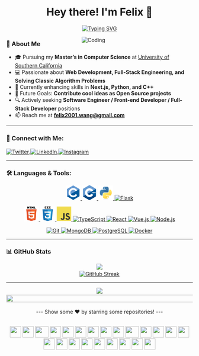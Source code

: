 <!-- ![Header](https://www.digitalsolutionservices.com/img/services/website1.gif) -->

<h1 align="center">Hey there! I'm Felix 👋</h1>

<p align="center">
  <a href="https://git.io/typing-svg"><img src="https://readme-typing-svg.demolab.com?font=Dancing+Script&size=28&pause=1000&center=true&width=435&lines=Embracing+Novelty%2C+Following+Passions;Engineering+Novel+Full-stack+Projects;Express.js%2C+Next.js%2C+Flask%2C+Python" alt="Typing SVG" /></a>
</p>

<img align="right" alt="Coding" width="300" src="./assets/giphy.gif">

### 🚀 About Me
- 🎓 Pursuing my **Master’s in Computer Science** at [University of Southern California](https://www.usc.edu/)
- 💻 Passionate about **Web Development, Full-Stack Engineering, and Solving Classic Algorithm Problems**
- 🌱 Currently enhancing skills in **Next.js, Python, and C++**
- 🎯 Future Goals: **Contribute cool ideas as Open Source projects**
- 🔍 Actively seeking **Software Engineer / Front-end Developer / Full-Stack Developer** positions
- 📫 Reach me at **[felix2001.wang@gmail.com](mailto:felix2001.wang@gmail.com)**

---

### 📌 Connect with Me:
<p align="left" style="text-decoration: none">
  <a href="https://twitter.com/aniket736" target="blank">
    <img align="center" src="https://cdn.jsdelivr.net/gh/devicons/devicon/icons/twitter/twitter-original.svg" alt="Twitter" height="30" width="40" />
  </a>
  <a href="https://www.linkedin.com/in/felix-2001-wang/" target="_blank">
    <img align="center" src="https://cdn.jsdelivr.net/gh/devicons/devicon/icons/linkedin/linkedin-original.svg" alt="LinkedIn" height="30" width="40" />
  </a>
  <a href="https://www.instagram.com/felix0307wang/" target="blank">
    <img align="center" src="https://raw.githubusercontent.com/rahuldkjain/github-profile-readme-generator/master/src/images/icons/Social/instagram.svg" alt="Instagram" height="30" width="40" />
  </a>
  
</p>

---

### 🛠️ Languages & Tools:
<p align="center" display="flex" flex-wrap="wrap" gap="10px" style="text-decoration: none">
  <a href="https://www.cprogramming.com/" target="_blank">
    <img src="https://raw.githubusercontent.com/devicons/devicon/master/icons/c/c-original.svg" alt="C" width="40" height="40" /> 
  </a>
  <a href="https://www.w3schools.com/cpp/" target="_blank">
    <img src="https://raw.githubusercontent.com/devicons/devicon/master/icons/cplusplus/cplusplus-original.svg" alt="C++" width="40" height="40" />
  </a>
  <a href="https://www.python.org" target="_blank">
    <img src="https://raw.githubusercontent.com/devicons/devicon/master/icons/python/python-original.svg" alt="Python" width="40" height="40" /> 
  </a>
  <a href="https://flask.palletsprojects.com/" target="_blank">
    <img src="https://cdn.jsdelivr.net/gh/devicons/devicon@latest/icons/flask/flask-original.svg" alt="Flask" width="40" height="40"/>
  </a>
            
</p>
<p align="center" display="flex" flex-wrap="wrap" gap="20px">
  <a href="https://www.w3.org/html/" target="_blank">
    <img src="https://raw.githubusercontent.com/devicons/devicon/master/icons/html5/html5-original-wordmark.svg" alt="HTML5" width="40" height="40" /> 
  </a>
  <a href="https://www.w3schools.com/css/" target="_blank">
    <img src="https://raw.githubusercontent.com/devicons/devicon/master/icons/css3/css3-original-wordmark.svg" alt="CSS3" width="40" height="40" /> 
  </a>
  <a href="https://developer.mozilla.org/en-US/docs/Web/JavaScript" target="_blank">
    <img src="https://raw.githubusercontent.com/devicons/devicon/master/icons/javascript/javascript-original.svg" alt="JavaScript" width="40" height="40" /> 
  </a>
  <a href="https://developer.mozilla.org/en-US/docs/Web/TypeScript" target="_blank">
    <img src="https://cdn.jsdelivr.net/gh/devicons/devicon/icons/typescript/typescript-original.svg" alt="TypeScript" width="40" height="40" /> 
  <a href="https://reactjs.org/" target="_blank">
    <img src="https://cdn.jsdelivr.net/gh/devicons/devicon/icons/react/react-original-wordmark.svg" alt="React" width="40" height="40" /> 
  </a>
  <a href="https://vuejs.org/" target="_blank">
    <img src="https://cdn.jsdelivr.net/gh/devicons/devicon/icons/vuejs/vuejs-original.svg" alt="Vue.js" width="40" height="40" /> 
  </a>
  <a href="https://nodejs.org/" target="_blank">
    <img src="https://icongr.am/devicon/nodejs-original.svg?size=134&color=currentColor" alt="Node.js" width="40" height="40" /> 
  </a>
</p>
<p align="center" display="flex" flex-wrap="wrap" gap="10px">
  <a href="https://git-scm.com/" target="_blank">
    <img src="https://cdn.jsdelivr.net/gh/devicons/devicon/icons/git/git-plain-wordmark.svg" alt="Git" width="40" height="40" /> 
  </a>
  <a href="https://www.mongodb.com/" target="_blank">
    <img src="https://cdn.jsdelivr.net/gh/devicons/devicon/icons/mongodb/mongodb-original.svg" alt="MongoDB" width="40" height="40" /> 
  </a>
  <a href="https://www.postgresql.org/" target="_blank">
    <img src="https://cdn.jsdelivr.net/gh/devicons/devicon/icons/postgresql/postgresql-original.svg" alt="PostgreSQL" width="40" height="40" /> 
  </a>
  <a href="https://www.docker.com/" target="_blank">
    <img src="https://cdn.jsdelivr.net/gh/devicons/devicon/icons/docker/docker-original.svg" alt="Docker" width="40" height="40" /> 
  </a>
</p>


---

### 📊 GitHub Stats
<p align="center">
  <a href="https://github.com/felix-wang-0307">
    <img src="https://github-readme-stats.vercel.app/api/top-langs/?username=felix-wang-0307&theme=gradient&hide=html&layout=donut" />
  </a>
  <br>
  <a href="https://github.com/felix-wang-0307">
    <img src="https://streak-stats.demolab.com?user=felix-wang-0307" alt="GitHub Streak" />
  </a>
</p>

---

<p align="center">
  <img src="https://i.imgur.com/x1KbuCq.gif" width="500">
  <br>
  <img src="https://i.imgur.com/dBaSKWF.gif" height="20" width="1000"> 
  <br>
  <div align="center">
    --- Show some ❤️ by starring some repositories! ---
  </div>
</p>

<br>
<div align="center">
    <img src="https://cultofthepartyparrot.com/parrots/hd/githubparrot.gif" width="30" height="30"/>
    <img src="https://cultofthepartyparrot.com/flags/hd/indiaparrot.gif" width="30" height="30"/>
    <img src="https://cultofthepartyparrot.com/parrots/asyncparrot.gif" width="36" height="30"/>
    <img src="https://cultofthepartyparrot.com/parrots/hd/60fpsparrot.gif" width="30" height="30"/>
    <img src="https://cultofthepartyparrot.com/parrots/hd/jumpingparrot.gif" width="30" height="30"/>
    <img src="https://cultofthepartyparrot.com/parrots/hd/opensourceparrot.gif" width="30" height="30"/>
    <img src="https://cultofthepartyparrot.com/parrots/hd/dealwithitnowparrot.gif" width="30" height="30"/>
    <img src="https://cultofthepartyparrot.com/parrots/hd/hypnoparrotlight.gif" width="30" height="30"/>
    <img src="https://cultofthepartyparrot.com/parrots/databaseparrot.gif" width="30" height="30"/>
    <img src="https://cultofthepartyparrot.com/parrots/fixparrot.gif" width="36" height="30"/>
    <img src="https://cultofthepartyparrot.com/parrots/hd/laptop_parrot.gif" width="30" height="30"/>
    <img src="https://cultofthepartyparrot.com/parrots/hd/spinningparrot.gif" width="30" height="30"/>
    <img src="https://cultofthepartyparrot.com/parrots/hd/levitationparrot.gif" width="30" height="30"/>
    <img src="https://cultofthepartyparrot.com/parrots/hd/meldparrot.gif" width="30" height="30"/>
    <img src="https://cultofthepartyparrot.com/parrots/slomoparrot.gif" width="30" height="30"/>
    <img src="https://cultofthepartyparrot.com/parrots/hd/moonwalkingparrot.gif" width="30" height="30"/>
    <img src="https://cultofthepartyparrot.com/parrots/hd/stableparrot.gif" width="30" height="30"/>
    <img src="https://cultofthepartyparrot.com/parrots/hd/scienceparrot.gif" width="30" height="30"/>
    <img src="https://cultofthepartyparrot.com/parrots/hd/pirateparrot.gif" width="30" height="30"/>
    <img src="https://cultofthepartyparrot.com/parrots/hd/footballparrot.gif" width="30" height="30"/>
    <img src="https://cultofthepartyparrot.com/parrots/hd/illuminatiparrot.gif" width="30" height="30"/>
    <img src="https://cultofthepartyparrot.com/parrots/hd/hypnoparrotdark.gif" width="30" height="30"/>
    <img src="https://cultofthepartyparrot.com/parrots/hd/mustacheparrot.gif" width="30" height="30"/>
</div>